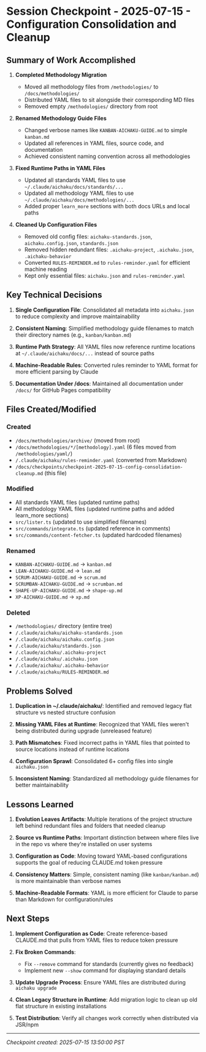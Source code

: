# Session Checkpoint - 2025-07-15 - Configuration Consolidation and Cleanup

## Summary of Work Accomplished

1. **Completed Methodology Migration**
   - Moved all methodology files from `/methodologies/` to `/docs/methodologies/`
   - Distributed YAML files to sit alongside their corresponding MD files
   - Removed empty `/methodologies/` directory from root

2. **Renamed Methodology Guide Files**
   - Changed verbose names like `KANBAN-AICHAKU-GUIDE.md` to simple `kanban.md`
   - Updated all references in YAML files, source code, and documentation
   - Achieved consistent naming convention across all methodologies

3. **Fixed Runtime Paths in YAML Files**
   - Updated all standards YAML files to use `~/.claude/aichaku/docs/standards/...`
   - Updated all methodology YAML files to use `~/.claude/aichaku/docs/methodologies/...`
   - Added proper `learn_more` sections with both docs URLs and local paths

4. **Cleaned Up Configuration Files**
   - Removed old config files: `aichaku-standards.json`, `aichaku.config.json`, `standards.json`
   - Removed hidden redundant files: `.aichaku-project`, `.aichaku.json`, `.aichaku-behavior`
   - Converted `RULES-REMINDER.md` to `rules-reminder.yaml` for efficient machine reading
   - Kept only essential files: `aichaku.json` and `rules-reminder.yaml`

## Key Technical Decisions

1. **Single Configuration File**: Consolidated all metadata into `aichaku.json` to reduce complexity and improve
   maintainability

2. **Consistent Naming**: Simplified methodology guide filenames to match their directory names (e.g.,
   `kanban/kanban.md`)

3. **Runtime Path Strategy**: All YAML files now reference runtime locations at `~/.claude/aichaku/docs/...` instead of
   source paths

4. **Machine-Readable Rules**: Converted rules reminder to YAML format for more efficient parsing by Claude

5. **Documentation Under /docs**: Maintained all documentation under `/docs/` for GitHub Pages compatibility

## Files Created/Modified

### Created

- `/docs/methodologies/archive/` (moved from root)
- `/docs/methodologies/*/[methodology].yaml` (6 files moved from `/methodologies/yaml/`)
- `/.claude/aichaku/rules-reminder.yaml` (converted from Markdown)
- `/docs/checkpoints/checkpoint-2025-07-15-config-consolidation-cleanup.md` (this file)

### Modified

- All standards YAML files (updated runtime paths)
- All methodology YAML files (updated runtime paths and added learn_more sections)
- `src/lister.ts` (updated to use simplified filenames)
- `src/commands/integrate.ts` (updated reference in comments)
- `src/commands/content-fetcher.ts` (updated hardcoded filenames)

### Renamed

- `KANBAN-AICHAKU-GUIDE.md` → `kanban.md`
- `LEAN-AICHAKU-GUIDE.md` → `lean.md`
- `SCRUM-AICHAKU-GUIDE.md` → `scrum.md`
- `SCRUMBAN-AICHAKU-GUIDE.md` → `scrumban.md`
- `SHAPE-UP-AICHAKU-GUIDE.md` → `shape-up.md`
- `XP-AICHAKU-GUIDE.md` → `xp.md`

### Deleted

- `/methodologies/` directory (entire tree)
- `/.claude/aichaku/aichaku-standards.json`
- `/.claude/aichaku/aichaku.config.json`
- `/.claude/aichaku/standards.json`
- `/.claude/aichaku/.aichaku-project`
- `/.claude/aichaku/.aichaku.json`
- `/.claude/aichaku/.aichaku-behavior`
- `/.claude/aichaku/RULES-REMINDER.md`

## Problems Solved

1. **Duplication in ~/.claude/aichaku/**: Identified and removed legacy flat structure vs nested structure confusion

2. **Missing YAML Files at Runtime**: Recognized that YAML files weren't being distributed during upgrade (unreleased
   feature)

3. **Path Mismatches**: Fixed incorrect paths in YAML files that pointed to source locations instead of runtime
   locations

4. **Configuration Sprawl**: Consolidated 6+ config files into single `aichaku.json`

5. **Inconsistent Naming**: Standardized all methodology guide filenames for better maintainability

## Lessons Learned

1. **Evolution Leaves Artifacts**: Multiple iterations of the project structure left behind redundant files and folders
   that needed cleanup

2. **Source vs Runtime Paths**: Important distinction between where files live in the repo vs where they're installed on
   user systems

3. **Configuration as Code**: Moving toward YAML-based configurations supports the goal of reducing CLAUDE.md token
   pressure

4. **Consistency Matters**: Simple, consistent naming (like `kanban/kanban.md`) is more maintainable than verbose names

5. **Machine-Readable Formats**: YAML is more efficient for Claude to parse than Markdown for configuration/rules

## Next Steps

1. **Implement Configuration as Code**: Create reference-based CLAUDE.md that pulls from YAML files to reduce token
   pressure

2. **Fix Broken Commands**:
   - Fix `--remove` command for standards (currently gives no feedback)
   - Implement new `--show` command for displaying standard details

3. **Update Upgrade Process**: Ensure YAML files are distributed during `aichaku upgrade`

4. **Clean Legacy Structure in Runtime**: Add migration logic to clean up old flat structure in existing installations

5. **Test Distribution**: Verify all changes work correctly when distributed via JSR/npm

---

_Checkpoint created: 2025-07-15 13:50:00 PST_
